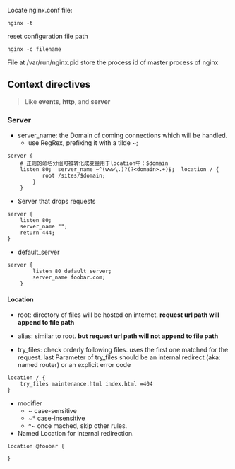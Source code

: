 Locate nginx.conf file:

```
nginx -t
```

reset configuration file path

```
nginx -c filename
```

File at /var/run/nginx.pid store the process id of master process of nginx

## Context directives

> Like **events**, **http**, and **server**

### Server

- server_name: the Domain of coming connections which will be handled.
  - use RegRex, prefixing it with a tilde ~;

```nginx
server {
    # 正则的命名分组可被转化成变量用于location中：$domain
    listen 80;  server_name ~^(www\.)?(?<domain>.+)$;  location / {
           root /sites/$domain;
        }
    }
```

- Server that drops requests

```nginx
server {
    listen 80;
    server_name "";
    return 444;
}
```

- default_server

```nginx
server {
        listen 80 default_server;
        server_name foobar.com;
    }
```

#### Location

- root: directory of files will be hosted on internet. **request url path will append to file path**
- alias: similar to root. **but request url path will not append to file path**

- try_files: check orderly following files. uses the first one matched for the request.
  last Parameter of try_files should be an internal redirect (aka: named router) or an explicit error code

```nginx
location / {
    try_files maintenance.html index.html =404
}
```

- modifier
  - ~ case-sensitive
  - ~\* case-insensitive
  - ^~ once mached, skip other rules.
- Named Location
  for internal redirection.

```nginx
location @foobar {

}
```
